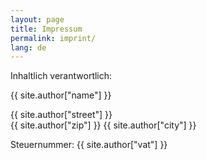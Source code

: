 ```yaml
---
layout: page
title: Impressum
permalink: imprint/
lang: de
---
```


Inhaltlich verantwortlich:

{{ site.author["name"] }}

{{ site.author["street"] }}<br>
{{ site.author["zip"] }} {{ site.author["city"] }}<br>

Steuernummer: {{ site.author["vat"] }}